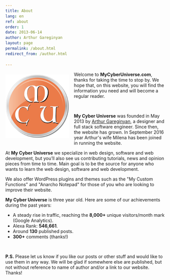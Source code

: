 ```yaml
---
title: About
lang: en
ref: about
order: 1
date: 2013-06-14
author: Arthur Gareginyan
layout: page
permalink: /about.html
redirect_from: /author.html

---
```


<img src="/images/MCU-logo.png" alt="My Cyber Universe" width="200" class="website-logo" />
<style>
img.website-logo {
	float: left;
	margin-top: 8px;
	margin-right: 15px;
	margin-bottom: 15px;
	//border: 3px solid grey;
	border: none;
}
</style>

Welcome to **MyCyberUniverse.com**, thanks for taking the time to stop by. We hope that, on this website, you will find the information you need and will become a regular reader.

<br>

**My Cyber Universe** was founded in May 2013 by [Arthur Gareginyan](http://www.arthurgareginyan.com), a designer and full stack software engineer. Since then, the website has grown. In September 2016 year Arthur's wife Milena has been joined in running the website.

At **My Cyber Universe** we specialize in web design, software and web development, but you’ll also see us contributing tutorials, news and opinion pieces from time to time. Main goal is to be the source for anyone who wants to learn the web design, software and web development. 

We also offer WordPress plugins and themes such as the "My Custom Functions" and "Anarcho Notepad" for those of you who are looking to improve their website.

**My Cyber Universe** is three year old. Here are some of our achievements during the past years:

* A steady rise in traffic, reaching the **8,000+** unique visitors/month mark (Google Analytics).
* Alexa Rank: **546,661**.
* Around **130** published posts.
* **300+** comments (thanks!)

<br>

**P.S.**
Please let us know if you like our posts or other stuff and would like to use them in any way. We will be glad if somewhere else are published, but not without reference to name of author and/or a link to our website. Thanks!